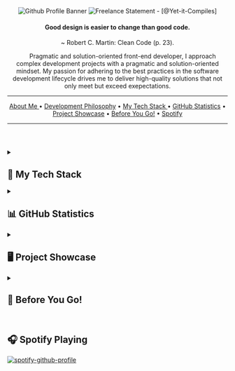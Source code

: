 <header>
  <img src="https://github.com/yet-it-compiles/yet-it-compiles/assets/43221618/15e10a62-f655-4033-8982-205b4521c6fd" alt="Github Profile Banner" height="auto" width="auto" >
  <img src="https://readme-typing-svg.demolab.com?font=Fira+Code&pause=1000&background=FFFFFF00&width=800&lines=I+am+a+software+engineer.;I+am+a+front-end+developer.;I+am+a+UX+designer.;and+I'm+ready+to+work+with+you+to+build+your+dream+application!" alt="Freelance Statement - [@Yet-it-Compiles]" height="auto" width="auto" >
    
  <div align="center">
    <h4>
      Good design is easier to change than good code.
    </h4>
  <p>
    ~ Robert C. Martin: Clean Code (p. 23).
  </p>
</div>

<p >
  &nbsp; &nbsp;&nbsp;&nbsp; Pragmatic and solution-oriented front-end developer, I approach complex development projects with a pragmatic and solution-oriented mindset. My passion for adhering to the best practices in the software development lifecycle drives me to deliver high-quality solutions that not only meet but exceed exepectations.
  <br/>
</p>

<!-- |============================= ! Starts The TOC Section!  |============================= -->
---

<p align="center">
  <a href="https://github.com/yet-it-compiles#----pragmatic-and-solution-oriented-front-end-developer-i-approach-complex-development-projects-with-a-pragmatic-and-solution-oriented-mindset-my-passion-for-adhearing-to-the-best-practices-in-the-software-development-lifecycle-drives-me-to-deliver-high-quality-solutions-that-not-only-meet-but-exceed-exepectations------my-experiential-learning-freelance-development-work-and-personal-projects-has-given-me-a-solid-grasp-of-advanced-data-structures-algorithms-and-object-oriented-software-design-patterns-i-am-committed-to-honing-my-skills-and-pursuing-fresh-challenges-all-the-while-striving-to-deliver-effective-impact-in-all-my-software-engineering-work">About Me </a> •
  <a href="https://github.com/yet-it-compiles#----good-design-is-easier-to-change-than-good-code--">Development Philosophy</a> •
  <a href="https://github.com/yet-it-compiles#-my-tech-stack-">My Tech Stack </a> •
  <a href="https://github.com/yet-it-compiles#-github-statistics-">GitHub Statistics</a> •
  <a href="https://github.com/yet-it-compiles#%EF%B8%8F-project-showcase-">Project Showcase</a> •
  <a href="https://github.com/yet-it-compiles#-before-you-go-">Before You Go!</a> •
  <a href="https://github.com/yet-it-compiles#--spotify-playing-">Spotify</a>
</p>

---

</header>

<main>
  <details>   
    <summary><h2>💼 My Tech Stack </h2></summary>  
  <br/>
  
  <h3>👨🏻‍💻 Programming Languages </h3>

  <div> 
      <p align="center">
        <!--5️⃣ JavaScript -->
        <img alt="MIPS Assembly" src="https://media.discordapp.net/attachments/1050737481684885554/1107105886243147776/javascript-1.png?width=55&height=55"> 
        <!--1️⃣ Node -->
        &nbsp; <img src="https://cdn.discordapp.com/attachments/1050737481684885554/1107110147916050552/2560px-Node.png" height="55" width="95" alt="Node logo"/>
        <!--2️⃣ HTML5 -->
        &nbsp; <img src="https://cdn.jsdelivr.net/gh/devicons/devicon/icons/html5/html5-original.svg" height="55" width="55" alt="HTML5 logo"  />
        <!--3️⃣ CSS3 -->
        &nbsp; <img src="https://cdn.jsdelivr.net/gh/devicons/devicon/icons/css3/css3-original.svg" height="55" width="55" alt="css3 logo"  />
        <!--4️⃣ SASS -->
        &nbsp; <img src="https://cdn.jsdelivr.net/gh/devicons/devicon/icons/sass/sass-original.svg" height="55" width="55" alt="sSass logo"  />
        <!--6️⃣ PYTHON -->
        &nbsp; <img src="https://cdn.jsdelivr.net/gh/devicons/devicon/icons/python/python-original.svg" height="55" width="55" alt="Python logo"  />
        <!--7️⃣ MYSQL -->
        &nbsp; <img src="https://cdn.jsdelivr.net/gh/devicons/devicon/icons/mysql/mysql-original.svg" height="55" width="55" alt="Mysql logo"  />
        <!--8️⃣ MARKDOWN -->
        &nbsp; <img src="https://cdn.jsdelivr.net/gh/devicons/devicon/icons/markdown/markdown-original.svg" height="55" width="55" alt="Markdown logo"  />
        <!--9️⃣ PHP -->
        &nbsp; <img src="https://cdn.jsdelivr.net/gh/devicons/devicon/icons/php/php-original.svg" height="55" width="55" alt="PHP logo"  />
    </p>
  </div>

  <!-- |============================= ! Frameworks and Libraries!  |============================= -->
  <br/>
  <section>
    <h3>🎞️ Frameworks and Libraries</h3>
    <div align="center"> 
    <!--1️⃣ REACT -->
    <img src="https://cdn.jsdelivr.net/gh/devicons/devicon/icons/react/react-original.svg" height="55" width="55" alt="React logo"  />
    <!--2️⃣ MATERIAL UI -->
    &nbsp; <img src="https://cdn.jsdelivr.net/gh/devicons/devicon/icons/materialui/materialui-original.svg" height="55" width="55" alt="Material UI logo" />  
    <!--3️⃣ DISCORD JS -->
    &nbsp; <img src="https://cdn.jsdelivr.net/gh/devicons/devicon/icons/discordjs/discordjs-original.svg" height="55" width="55" alt="Discord js logo" />
    <!--3️⃣ TypeScript -->
    &nbsp; <img src="https://cdn.jsdelivr.net/gh/devicons/devicon/icons/typescript/typescript-original.svg" height="55" width="55" />
    <!--3️⃣ TypeScript -->
    &nbsp; <img src="https://media.discordapp.net/attachments/1050737481684885554/1107111671861870725/disnake-logo.png" height="55" width="55" />
    
  </section>
  </div>

  <!-- |============================= ! Databases and Cloud Hosting!  |============================= -->
  <br/>
  <h3>🗄️ Databases and Cloud Hosting</h3>

  <div align="center"> 
    <!--1️⃣ MONGO DB -->
    <img src="https://cdn.jsdelivr.net/gh/devicons/devicon/icons/mongodb/mongodb-original-wordmark.svg" height="55" width="55" alt="heroku logo" />
    <!--2️⃣ FIREBASE -->
    &nbsp; <img src="https://cdn.jsdelivr.net/gh/devicons/devicon/icons/firebase/firebase-plain-wordmark.svg" height="55" width="55" />
    <!--3️⃣ GOOGLE CLOUD -->
    &nbsp; <img src="https://cdn.jsdelivr.net/gh/devicons/devicon/icons/googlecloud/googlecloud-original.svg" height="55" width="55" alt="googlecloud logo"  />
    <!--4️⃣ HEROKU -->
    &nbsp; <img src="https://cdn.jsdelivr.net/gh/devicons/devicon/icons/heroku/heroku-plain-wordmark.svg" height="55" width="55" alt="heroku logo" />      
    <!--3️⃣ SQL -->
    <!--3️⃣ MySQL -->
    &nbsp; <img src="https://cdn.jsdelivr.net/gh/devicons/devicon/icons/mysql/mysql-original-wordmark.svg" height="55" width="55"  />
  </div>

  <!-- |============================= ! ⚒️ Software Development Tools ⚒️ !  |============================= -->
  <br/>
  <h3> 🛠️ Software Development Tools </h3>

  <div align="center"> 
    <!--1️⃣ VS CODE -->
    <img src="https://cdn.jsdelivr.net/gh/devicons/devicon/icons/vscode/vscode-original.svg" height="55" width="55" alt="vscode logo"  />
    <!--2️⃣ FIGMA -->
    &nbsp; <img src="https://cdn.jsdelivr.net/gh/devicons/devicon/icons/figma/figma-original.svg" height="55" width="55" alt="figma logo"  />
    <!--3️⃣ GIT -->
    &nbsp; <img src="https://cdn.jsdelivr.net/gh/devicons/devicon/icons/git/git-original.svg" height="55" width="55" alt="git logo"  />
    <!--3️⃣ LINUX -->
    &nbsp; <img src="https://cdn.jsdelivr.net/gh/devicons/devicon/icons/linux/linux-original.svg" height="90" width="90"  />          
    <!--4️⃣ CONFLUENCE -->
    &nbsp; <img src="https://cdn.jsdelivr.net/gh/devicons/devicon/icons/confluence/confluence-original.svg" height="55" width="55" alt="confluence logo"  />
    <!--5️⃣ JIRA -->
    &nbsp; <img src="https://cdn.jsdelivr.net/gh/devicons/devicon/icons/jira/jira-original.svg" height="55" width="55" alt="jira logo"  />
    <!--6️⃣ GitHub -->
    &nbsp; <svg viewBox="0 0 128 128" height="55" width="55" alt="GitHub icon">
    <!--7️⃣ Babel -->
    &nbsp; <img src="https://cdn.jsdelivr.net/gh/devicons/devicon/icons/babel/babel-original.svg" height="55" width="55"/>
    <!--8️⃣ Docker -->
    &nbsp; <img src="https://cdn.jsdelivr.net/gh/devicons/devicon/icons/docker/docker-original-wordmark.svg" height="55" width="55"/>

&nbsp; <g fill="#fff">
<path fill-rule="evenodd" clip-rule="evenodd" d="M64 5.103c-33.347 0-60.388 27.035-60.388 60.388 0 26.682 17.303 49.317 41.297 57.303 3.017.56 4.125-1.31 4.125-2.905 0-1.44-.056-6.197-.082-11.243-16.8 3.653-20.345-7.125-20.345-7.125-2.747-6.98-6.705-8.836-6.705-8.836-5.48-3.748.413-3.67.413-3.67 6.063.425 9.257 6.223 9.257 6.223 5.386 9.23 14.127 6.562 17.573 5.02.542-3.903 2.107-6.568 3.834-8.076-13.413-1.525-27.514-6.704-27.514-29.843 0-6.593 2.36-11.98 6.223-16.21-.628-1.52-2.695-7.662.584-15.98 0 0 5.07-1.623 16.61 6.19C53.7 35 58.867 34.327 64 34.304c5.13.023 10.3.694 15.127 2.033 11.526-7.813 16.59-6.19 16.59-6.19 3.287 8.317 1.22 14.46.593 15.98 3.872 4.23 6.215 9.617 6.215 16.21 0 23.194-14.127 28.3-27.574 29.796 2.167 1.874 4.097 5.55 4.097 11.183 0 8.08-.07 14.583-.07 16.572 0 1.607 1.088 3.49 4.148 2.897 23.98-7.994 41.263-30.622 41.263-57.294C124.388 32.14 97.35 5.104 64 5.104z"></path><path d="M26.484 91.806c-.133.3-.605.39-1.035.185-.44-.196-.685-.605-.543-.906.13-.31.603-.395 1.04-.188.44.197.69.61.537.91zm2.446 2.729c-.287.267-.85.143-1.232-.28-.396-.42-.47-.983-.177-1.254.298-.266.844-.14 1.24.28.394.426.472.984.17 1.255zM31.312 98.012c-.37.258-.976.017-1.35-.52-.37-.538-.37-1.183.01-1.44.373-.258.97-.025 1.35.507.368.545.368 1.19-.01 1.452zm3.261 3.361c-.33.365-1.036.267-1.552-.23-.527-.487-.674-1.18-.343-1.544.336-.366 1.045-.264 1.564.23.527.486.686 1.18.333 1.543zm4.5 1.951c-.147.473-.825.688-1.51.486-.683-.207-1.13-.76-.99-1.238.14-.477.823-.7 1.512-.485.683.206 1.13.756.988 1.237zm4.943.361c.017.498-.563.91-1.28.92-.723.017-1.308-.387-1.315-.877 0-.503.568-.91 1.29-.924.717-.013 1.306.387 1.306.88zm4.598-.782c.086.485-.413.984-1.126 1.117-.7.13-1.35-.172-1.44-.653-.086-.498.422-.997 1.122-1.126.714-.123 1.354.17 1.444.663zm0 0"></path></g>
    </svg>     

  </div>
  </details>

  <!-- |============================= ! GITHUB STATISTICS!  |============================= -->
<details> 

  <summary><h2>📊 GitHub Statistics </h2></summary>


  <div style="width: 150px;">

  <!--1️⃣ Most USED LANGUAGES -->
  <h3> ♻️ Most Used Languages </h3>

  ![](https://github-readme-stats.vercel.app/api/top-langs/?username=yet-it-compiles&theme=radical&hide_border=false&include_all_commits=true&count_private=true&layout=compact) 

  <!--2️⃣ CONTRIBUTATION CHART 
  <h3> 📈 Contributation Chart </h3>

  ![](https://github-readme-stats.vercel.app/api?username=yet-it-compiles&theme=radical&hide_border=false&include_all_commits=true&count_private=true)<br/> -->

  <!--3️⃣ Most USED LANGUAGES -->
  <h3> 🔥 Development Streak </h3>

  ![](https://github-readme-streak-stats.herokuapp.com/?user=yet-it-compiles&theme=radical&hide_border=false)<br/>

  📊 **This Week I Spent My Time On:**

  ```text
  TypeScript   14 hrs 21 mins  ██████████████████▒░░░░░░   72.85 %
  JSON         4 hrs 7 mins    █████▒░░░░░░░░░░░░░░░░░░░   20.91 %
  JavaScript   53 mins         █░░░░░░░░░░░░░░░░░░░░░░░░   04.48 %
  HTML         14 mins         ▒░░░░░░░░░░░░░░░░░░░░░░░░   01.20 %
  Other        4 mins          ░░░░░░░░░░░░░░░░░░░░░░░░░   00.38 %
  ```

</div>
</details>

<!-- |============================= ! 📊 Top Projects 📊 !  |============================= -->
<details>
  <summary><h2>🖥️ Project Showcase </h2></summary>

  <div align="center"> 
  <!-- SLP -->
  <a href="https://github.com/yet-it-compiles/SLPScribe" target="_blank">
  <img align="center" src="https://github-readme-stats.vercel.app/api/pin/?username=Yet-it-Compiles&repo=SLPScribe&theme=dracula" />
  </a> &nbsp; &nbsp; 
  <!-- Stockonix -->
  <a href="https://github.com/yet-it-compiles/Stockonix-Tracker" target="_blank">    
  <img align="center" src="https://github-readme-stats.vercel.app/api/pin/?username=Yet-it-Compiles&repo=Stockonix-Tracker&theme=dracula" />
  </a>
  
  </div>
  
  <br/>
  
  <div align="center">
    <!-- JP Cripps -->
  <a href="https://github.com/yet-it-compiles/JP-Cripps-Bot" target="_blank">
  <img align="center" src="https://github-readme-stats.vercel.app/api/pin/?username=Yet-it-Compiles&repo=JP-Cripps-Bot&theme=dracula" />
  </a> &nbsp; &nbsp; 
    
  </div>

</details>

<details>
  <summary><h2>🫠 Before You Go! </h2></summary>

<div style="display: flex; justify-content: center;"> 

<a href="https://github.com/yet-it-compiles/Stockonix-Tracker" target="_blank"> 

  <img align="center" src="https://cdn.discordapp.com/attachments/1050737481684885554/1107158699673399326/TalkingGitHubDog.png" />

</a>

</div>

</details>

<!-- |============================= ! 🎧 SPOTIFY 🎧!  |============================= -->
<br/>
<h2> 🎧 Spotify Playing </h2>

[![spotify-github-profile](https://spotify-github-profile.vercel.app/api/view?uid=bmxfreestyle257&cover_image=true&theme=novatorem&show_offline=false&background_color=121212&interchange=true&bar_color=53b14f&bar_color_cover=true&width=433)](https://spotify-github-profile.vercel.app/api/view?uid=bmxfreestyle257&redirect=true)

</main>
